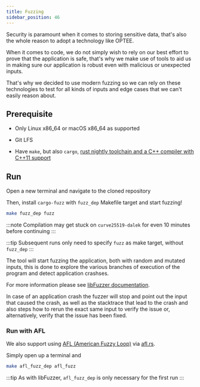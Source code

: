 ```yaml
---
title: Fuzzing
sidebar_position: 46
---
```


Security is paramount when it comes to storing sensitive data, that's also the whole reason to adopt a technology like OPTEE.

When it comes to code, we do not simply wish to rely on our best effort to prove that the application is safe, that's why we make use of tools to aid us in making sure our application is robust even with malicious or unexpected inputs.

That's why we decided to use modern fuzzing so we can rely on these technologies to test for all kinds of inputs and edge cases that we can't easily reason about.

## Prerequisite

- Only Linux x86_64 or macOS x86_64 as supported

- Git LFS

- Have `make`, but also `cargo`, [rust nightly toolchain and a C++ compiler with C++11 support](https://github.com/rust-fuzz/cargo-fuzz#installation)

## Run

Open a new terminal and navigate to the cloned repository

Then, install `cargo-fuzz` with `fuzz_dep` Makefile target and start fuzzing!

```bash
make fuzz_dep fuzz
```

:::note
Compilation may get stuck on `curve25519-dalek` for even 10 minutes before continuing
:::

:::tip
Subsequent runs only need to specify `fuzz` as make target, without `fuzz_dep`
:::

The tool will start fuzzing the application, both with random and mutated inputs, this is done to explore the various branches of execution of the program and detect application crashses.

For more information please see [libFuzzer documentation](https://llvm.org/docs/LibFuzzer.html).

In case of an application crash the fuzzer will stop and point out the input that caused the crash, as well as the stacktrace that lead to the crash and also steps how to rerun the exact same input to verify the issue or, alternatively, verify that the issue has been fixed.

### Run with AFL

We also support using [AFL (American Fuzzy Loop)](https://lcamtuf.coredump.cx/afl/) via [afl.rs](https://github.com/rust-fuzz/afl.rs).

Simply open up a terminal and

```bash
make afl_fuzz_dep afl_fuzz
```

:::tip
As with libFuzzer, `afl_fuzz_dep` is only necessary for the first run
:::

